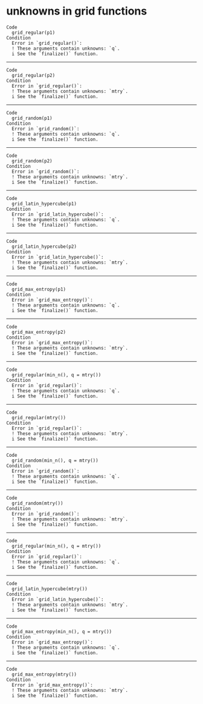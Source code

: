 # unknowns in grid functions

    Code
      grid_regular(p1)
    Condition
      Error in `grid_regular()`:
      ! These arguments contain unknowns: `q`.
      i See the `finalize()` function.

---

    Code
      grid_regular(p2)
    Condition
      Error in `grid_regular()`:
      ! These arguments contain unknowns: `mtry`.
      i See the `finalize()` function.

---

    Code
      grid_random(p1)
    Condition
      Error in `grid_random()`:
      ! These arguments contain unknowns: `q`.
      i See the `finalize()` function.

---

    Code
      grid_random(p2)
    Condition
      Error in `grid_random()`:
      ! These arguments contain unknowns: `mtry`.
      i See the `finalize()` function.

---

    Code
      grid_latin_hypercube(p1)
    Condition
      Error in `grid_latin_hypercube()`:
      ! These arguments contain unknowns: `q`.
      i See the `finalize()` function.

---

    Code
      grid_latin_hypercube(p2)
    Condition
      Error in `grid_latin_hypercube()`:
      ! These arguments contain unknowns: `mtry`.
      i See the `finalize()` function.

---

    Code
      grid_max_entropy(p1)
    Condition
      Error in `grid_max_entropy()`:
      ! These arguments contain unknowns: `q`.
      i See the `finalize()` function.

---

    Code
      grid_max_entropy(p2)
    Condition
      Error in `grid_max_entropy()`:
      ! These arguments contain unknowns: `mtry`.
      i See the `finalize()` function.

---

    Code
      grid_regular(min_n(), q = mtry())
    Condition
      Error in `grid_regular()`:
      ! These arguments contain unknowns: `q`.
      i See the `finalize()` function.

---

    Code
      grid_regular(mtry())
    Condition
      Error in `grid_regular()`:
      ! These arguments contain unknowns: `mtry`.
      i See the `finalize()` function.

---

    Code
      grid_random(min_n(), q = mtry())
    Condition
      Error in `grid_random()`:
      ! These arguments contain unknowns: `q`.
      i See the `finalize()` function.

---

    Code
      grid_random(mtry())
    Condition
      Error in `grid_random()`:
      ! These arguments contain unknowns: `mtry`.
      i See the `finalize()` function.

---

    Code
      grid_regular(min_n(), q = mtry())
    Condition
      Error in `grid_regular()`:
      ! These arguments contain unknowns: `q`.
      i See the `finalize()` function.

---

    Code
      grid_latin_hypercube(mtry())
    Condition
      Error in `grid_latin_hypercube()`:
      ! These arguments contain unknowns: `mtry`.
      i See the `finalize()` function.

---

    Code
      grid_max_entropy(min_n(), q = mtry())
    Condition
      Error in `grid_max_entropy()`:
      ! These arguments contain unknowns: `q`.
      i See the `finalize()` function.

---

    Code
      grid_max_entropy(mtry())
    Condition
      Error in `grid_max_entropy()`:
      ! These arguments contain unknowns: `mtry`.
      i See the `finalize()` function.

